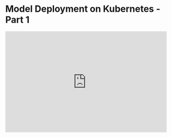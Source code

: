 <h1>Model Deployment on Kubernetes - Part 1</h1>
<iframe width="100%" height="315" src="https://www.youtube.com/embed/YLdgaBi9ON8?list=PL3N9eeOlCrP5PlN1jwOB3jVZE6nYTVswk" title="YouTube video player" frameborder="0" allow="accelerometer; autoplay; clipboard-write; encrypted-media; gyroscope; picture-in-picture" allowfullscreen></iframe>